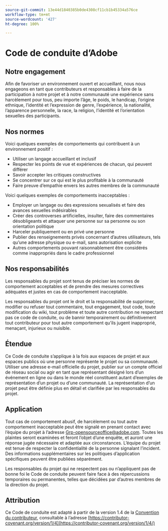 ```yaml
---
source-git-commit: 13e44d1840385b0de4308cf11cb1b45334a576ce
workflow-type: tm+mt
source-wordcount: '427'
ht-degree: 100%

---
```

# Code de conduite d’Adobe

## Notre engagement

Afin de favoriser un environnement ouvert et accueillant, nous nous engageons en tant que contributeurs et responsables à faire de la participation à notre projet et à notre communauté une expérience sans harcèlement pour tous, peu importe l’âge, le poids, le handicap, l’origine ethnique, l’identité et l’expression de genre, l’expérience, la nationalité, l’apparence personnelle, la race, la religion, l’identité et l’orientation sexuelles des participants.

## Nos normes

Voici quelques exemples de comportements qui contribuent à un environnement positif :

* Utiliser un langage accueillant et inclusif
* Respecter les points de vue et expériences de chacun, qui peuvent différer
* Savoir accepter les critiques constructives
* Se concentrer sur ce qui est le plus profitable à la communauté
* Faire preuve d’empathie envers les autres membres de la communauté

Voici quelques exemples de comportements inacceptables :

* Employer un langage ou des expressions sexualisés et faire des avances sexuelles indésirables
* Créer des controverses artificielles, insulter, faire des commentaires désobligeants et attaquer une personne sur sa personne ou son orientation politique
* Harceler publiquement ou en privé une personne
* Publier des renseignements privés concernant d’autres utilisateurs, tels qu’une adresse physique ou e-mail, sans autorisation explicite
* Autres comportements pouvant raisonnablement être considérés comme inappropriés dans le cadre professionnel

## Nos responsabilités

Les responsables du projet sont tenus de préciser les normes de comportement acceptables et de prendre des mesures correctives adéquates et justes en cas de comportement inacceptable.

Les responsables du projet ont le droit et la responsabilité de supprimer, modifier ou refuser tout commentaire, tout engagement, tout code, toute modification du wiki, tout problème et toute autre contribution ne respectant pas ce code de conduite, ou de bannir temporairement ou définitivement tout contributeur pour tout autre comportement qu’ils jugent inapproprié, menaçant, injurieux ou nuisible.

## Étendue

Ce Code de conduite s’applique à la fois aux espaces de projet et aux espaces publics où une personne représente le projet ou sa communauté. Utiliser une adresse e-mail officielle du projet, publier sur un compte officiel de réseau social ou agir en tant que représentant désigné lors d’un événement en ligne ou dans le monde réel constituent autant d’exemples de représentation d’un projet ou d’une communauté. La représentation d’un projet peut être définie plus en détail et clarifiée par les responsables du projet.

## Application

Tout cas de comportement abusif, de harcèlement ou tout autre comportement inacceptable peut être signalé en prenant contact avec l’équipe du projet à l’adresse Grp-opensourceoffice@adobe.com. Toutes les plaintes seront examinées et feront l’objet d’une enquête, et auront une réponse jugée nécessaire et adaptée aux circonstances. L’équipe du projet est tenue de respecter la confidentialité de la personne signalant l’incident.
Des informations supplémentaires sur les politiques d’application spécifiques peuvent être publiées séparément.

Les responsables du projet qui ne respectent pas ou n’appliquent pas de bonne foi le Code de conduite peuvent faire face à des répercussions temporaires ou permanentes, telles que décidées par d’autres membres de la direction du projet.

## Attribution

Ce Code de conduite est adapté à partir de la version 1.4 de la [Convention du contributeur](https://contributor-covenant.org), consultable à l’adresse [https://contributor-covenant.org/version/1/4](https://contributor-covenant.org/version/1/4/)
